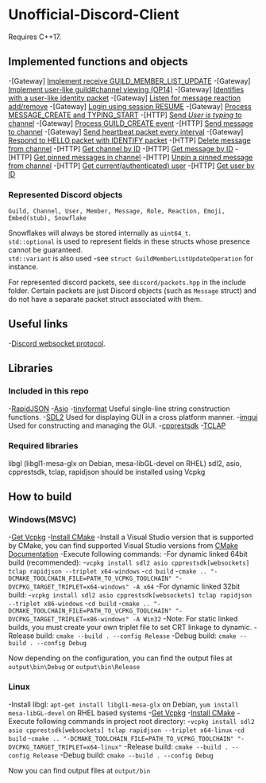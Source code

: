 # Unofficial-Discord-Client

Requires C++17.

## Implemented functions and objects

 -[Gateway] [Implement receive GUILD_MEMBER_LIST_UPDATE](https://github.com/SnakePin/Unofficial-Discord-Client/commit/d59c87c93cb91733d996ef7006376a2ef3e984d5)
 -[Gateway] [Implement user-like guild#channel viewing (OP14)](https://github.com/SnakePin/Unofficial-Discord-Client/commit/7c390b018bec4d69daebf012bb96b324d88d74e7)
 -[Gateway] [Identifies with a user-like identity packet](https://github.com/SnakePin/Unofficial-Discord-Client/commit/b81f25438b2e4bdcc573da2a05835cd47e2a68ea)
 -[Gateway] [Listen for message reaction add/remove](https://github.com/SnakePin/Unofficial-Discord-Client/commit/0a528740359b94ac68689d3b4b978f4260f20612)
 -[Gateway] [Login using session RESUME](https://github.com/SnakePin/Unofficial-Discord-Client/commit/3e6e06cbd25608ea5c2540edc28fc0954829fe41)
 -[Gateway] [Process MESSAGE_CREATE and TYPING_START](https://github.com/SnakePin/Unofficial-Discord-Client/commit/a37d07280df549555da0b3512fe6b662e9eebbaf)
 -[HTTP] [Send *User is typing* to channel](https://github.com/SnakePin/Unofficial-Discord-Client/commit/44872641bbeb11790ff3b26ea584ae84929d4706)
 -[Gateway] [Process GUILD_CREATE event](https://github.com/SnakePin/Unofficial-Discord-Client/commit/d2142fa6104b5c158598b7c5edfa4ae7c5586e0d)
 -[HTTP] [Send message to channel](https://github.com/SnakePin/Unofficial-Discord-Client/commit/90453b33c1c9882da563ddf021c2f7e464fd7a00)
 -[Gateway] [Send heartbeat packet every interval](https://github.com/SnakePin/Unofficial-Discord-Client/commit/4e3d27acf65a3e608330b77901c091cfb47a3033)
 -[Gateway] [Respond to HELLO packet with IDENTIFY packet](https://github.com/SnakePin/Unofficial-Discord-Client/commit/de1a98e68269697dacb2c368bd8da9f445755036)
 -[HTTP] [Delete message from channel](https://github.com/SnakePin/Unofficial-Discord-Client/commit/59f928a38e2e502ad930a34dd62946af52d75570)
 -[HTTP] [Get channel by ID](https://github.com/SnakePin/Unofficial-Discord-Client/commit/59f928a38e2e502ad930a34dd62946af52d75570)
 -[HTTP] [Get message by ID](https://github.com/SnakePin/Unofficial-Discord-Client/commit/59f928a38e2e502ad930a34dd62946af52d75570)
 -[HTTP] [Get pinned messages in channel](https://github.com/SnakePin/Unofficial-Discord-Client/commit/59f928a38e2e502ad930a34dd62946af52d75570)
 -[HTTP] [Unpin a pinned message from channel](https://github.com/SnakePin/Unofficial-Discord-Client/commit/59f928a38e2e502ad930a34dd62946af52d75570)
 -[HTTP] [Get current(authenticated) user](https://github.com/SnakePin/Unofficial-Discord-Client/commit/59f928a38e2e502ad930a34dd62946af52d75570)
 -[HTTP] [Get user by ID](https://github.com/SnakePin/Unofficial-Discord-Client/commit/59f928a38e2e502ad930a34dd62946af52d75570)

### Represented Discord objects

`Guild, Channel, User, Member, Message, Role, Reaction, Emoji, Embed(stub), Snowflake`

Snowflakes will always be stored internally as `uint64_t`.  
`std::optional` is used to represent fields in these structs whose presence cannot be guaranteed.  
`std::variant` is also used -see `struct GuildMemberListUpdateOperation` for instance.

For represented discord packets, see `discord/packets.hpp` in the include folder. Certain packets are just Discord objects (such as `Message` struct) and do not have a separate packet struct associated with them.

## Useful links

 -[Discord websocket protocol](https://discordapp.com/developers/docs/topics/gateway).

## Libraries

### Included in this repo

 -[RapidJSON](https://github.com/Tencent/rapidjson/)
 -[Asio](https://think-async.com/Asio/)
 -[tinyformat](https://github.com/c42f/tinyformat) Useful single-line string construction functions.
 -[SDL2](https://www.libsdl.org/) Used for displaying GUI in a cross platform manner.
 -[imgui](https://github.com/ocornut/imgui) Used for constructing and managing the GUI.
 -[cpprestsdk](https://github.com/Microsoft/cpprestsdk)
 -[TCLAP](http://tclap.sourceforge.net/)

### Required libraries

libgl (libgl1-mesa-glx on Debian, mesa-libGL-devel on RHEL)
sdl2, asio, cpprestsdk, tclap, rapidjson should be installed using Vcpkg

## How to build

### Windows(MSVC)

 -[Get Vcpkg](https://github.com/Microsoft/vcpkg#quick-start)
 -[Install CMake](https://cmake.org/)
 -Install a Visual Studio version that is supported by CMake, you can find supported Visual Studio versions from [CMake Documentation](https://cmake.org/cmake/help/latest/manual/cmake-generators.7.html#visual-studio-generators)
 -Execute following commands:
 -For dynamic linked 64bit build (recommended):
 -`vcpkg install sdl2 asio cpprestsdk[websockets] tclap rapidjson --triplet x64-windows`
 -`cd build`
 -`cmake .. "-DCMAKE_TOOLCHAIN_FILE=PATH_TO_VCPKG_TOOLCHAIN" "-DVCPKG_TARGET_TRIPLET=x64-windows" -A x64`
 -For dynamic linked 32bit build:
 -`vcpkg install sdl2 asio cpprestsdk[websockets] tclap rapidjson --triplet x86-windows`
 -`cd build`
 -`cmake .. "-DCMAKE_TOOLCHAIN_FILE=PATH_TO_VCPKG_TOOLCHAIN" "-DVCPKG_TARGET_TRIPLET=x86-windows" -A Win32`
 -Note: For static linked builds, you must create your own triplet file to set CRT linkage to dynamic.
 -Release build: `cmake --build . --config Release`
 -Debug build: `cmake --build . --config Debug`

Now depending on the configuration, you can find the output files at `output\bin\Debug` or `output\bin\Release`

### Linux

 -Install libgl: `apt-get install libgl1-mesa-glx` on Debian, `yum install mesa-libGL-devel` on RHEL based systems
 -[Get Vcpkg](https://github.com/Microsoft/vcpkg#quick-start)
 -[Install CMake](https://cmake.org/)
 -Execute following commands in project root directory:
 -`vcpkg install sdl2 asio cpprestsdk[websockets] tclap rapidjson --triplet x64-linux`
 -`cd build`
 -`cmake .. "-DCMAKE_TOOLCHAIN_FILE=PATH_TO_VCPKG_TOOLCHAIN" "-DVCPKG_TARGET_TRIPLET=x64-linux"`
 -Release build: `cmake --build . --config Release`
 -Debug build: `cmake --build . --config Debug`

Now you can find output files at `output/bin`
